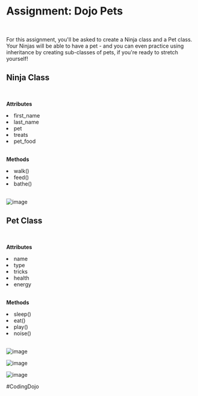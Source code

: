 <h1>Assignment: Dojo Pets</h1><br>

For this assignment, you'll be asked to create a Ninja class and a Pet class. Your Ninjas will be able to have a pet - and you can even practice using inheritance by creating sub-classes of pets, if you're ready to stretch yourself!

<h2>Ninja Class</h2><br>

<b>Attributes</b>

<li>first_name</li>
<li>last_name</li>
<li>pet</li>
<li>treats</li>
<li>pet_food</li><br>

<b>Methods</b>

<li>walk()</li>
<li>feed()</li>
<li>bathe()</li><br>

![image](https://github.com/theJames-CE/Dojo_Pets/assets/124546382/bc294cb2-947e-4c38-8fdf-7d3ed6aa60f8)

<h2>Pet Class</h2><br>

<b>Attributes</b>

<li>name</li>
<li>type</li>
<li>tricks</li>
<li>health</li>
<li>energy</li><br>
  
<b>Methods</b>

<li>sleep()</li>
<li>eat()</li>
<li>play()</li>
<li>noise()</li><br>

![image](https://github.com/theJames-CE/Dojo_Pets/assets/124546382/600f1188-fc9d-450c-9e8e-11a7755e5705)

![image](https://github.com/theJames-CE/Dojo_Pets/assets/124546382/a89544c1-d720-4d4a-944c-d320cfb28daf)

![image](https://github.com/theJames-CE/Dojo_Pets/assets/124546382/4eeac5c8-50cf-48cd-93bf-c5f39f239622)

#CodingDojo

